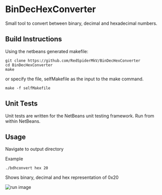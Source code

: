 BinDecHexConverter
==================

Small tool to convert between binary, decimal and hexadecimal numbers.


Build Instructions
------------------

Using the netbeans generated makefile:

```
git clone https://github.com/RedSpiderMkV/BinDecHexConverter
cd BinDecHexConverter
make
```

or specify the file, selfMakefile as the input to the make command.

```
make -f selfMakefile
```

Unit Tests
---------

Unit tests are written for the NetBeans unit testing framework.  Run from within NetBeans.


Usage
-----

Navigate to output directory

Example

```./bdhconvert hex 20```

Shows binary, decimal and hex representation of 0x20



![run image](./assets/bdhConvSS.png "Example Run")
